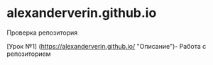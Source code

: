 # alexanderverin.github.io
Проверка репозитория

[Урок №1] (https://alexanderverin.github.io/ "Описание")- Работа с репозиторием
